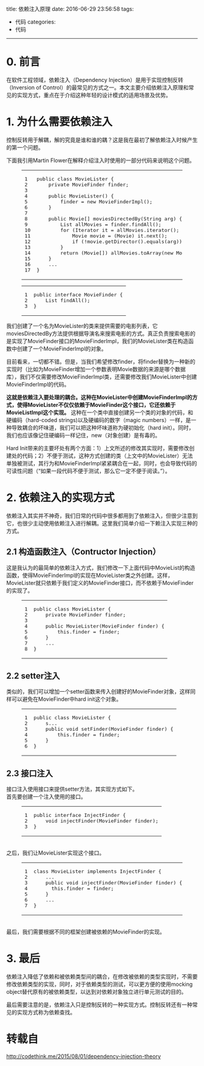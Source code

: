 title: 依赖注入原理
date: 2016-06-29 23:56:58
tags:
- 代码
categories:
- 代码

---

<div class="post-body">
<span itemprop="articleBody"><h1 id="0-_前言">0. 前言</h1><p>在软件工程领域，依赖注入（Dependency Injection）是用于实现控制反转（Inversion of Control）的最常见的方式之一。本文主要介绍依赖注入原理和常见的实现方式，重点在于介绍这种年轻的设计模式的适用场景及优势。</p>
<h1 id="1-_为什么需要依赖注入">1. 为什么需要依赖注入</h1><p>控制反转用于解耦，解的究竟是谁和谁的耦？这是我在最初了解依赖注入时候产生的第一个问题。</p>
<p>下面我引用Martin Flower在解释介绍注入时使用的一部分代码来说明这个问题。<br><figure class="highlight java"><table><tr><td class="gutter"><pre><span
        class="line">1</span><br><span class="line">2</span><br><span class="line">3</span><br><span
        class="line">4</span><br><span class="line">5</span><br><span class="line">6</span><br><span
        class="line">7</span><br><span class="line">8</span><br><span class="line">9</span><br><span
        class="line">10</span><br><span class="line">11</span><br><span class="line">12</span><br><span
        class="line">13</span><br><span class="line">14</span><br><span class="line">15</span><br><span
        class="line">16</span><br><span class="line">17</span><br></pre></td><td class="code"><pre><span
        class="line"><span class="keyword">public</span> <span class="class"><span class="keyword">class</span> <span
        class="title">MovieLister</span> </span>&#123;</span><br><span class="line">    <span
        class="keyword">private</span> MovieFinder finder;</span><br><span class="line"></span><br><span class="line">    <span
        class="function"><span class="keyword">public</span> <span class="title">MovieLister</span><span class="params">()</span> </span>&#123;</span><br><span
        class="line">        finder = <span class="keyword">new</span> MovieFinderImpl();</span><br><span class="line">    &#125;</span><br><span
        class="line">    </span><br><span class="line">    <span class="keyword">public</span> Movie[] moviesDirectedBy(String arg) &#123;</span><br><span
        class="line">        List allMovies = finder.findAll();</span><br><span class="line">        <span
        class="keyword">for</span> (Iterator it = allMovies.iterator(); it.hasNext();) &#123;</span><br><span
        class="line">            Movie movie = (Movie) it.next();</span><br><span class="line">            <span
        class="keyword">if</span> (!movie.getDirector().equals(arg)) it.remove();</span><br><span class="line">        &#125;</span><br><span
        class="line">        <span class="keyword">return</span> (Movie[]) allMovies.toArray(<span
        class="keyword">new</span> Movie[allMovies.size()]);</span><br><span class="line">    &#125;</span><br><span
        class="line">    ...</span><br><span class="line">&#125;</span><br></pre></td></tr></table></figure></p>
<figure class="highlight java"><table><tr><td class="gutter"><pre><span class="line">1</span><br><span
        class="line">2</span><br><span class="line">3</span><br></pre></td><td class="code"><pre><span
        class="line"><span class="keyword">public</span> <span class="class"><span
        class="keyword">interface</span> <span class="title">MovieFinder</span> </span>&#123;</span><br><span
        class="line">    <span class="function">List <span class="title">findAll</span><span
        class="params">()</span></span>;</span><br><span class="line">&#125;</span><br></pre></td></tr></table></figure>
<a id="more"></a>
<p>我们创建了一个名为MovieLister的类来提供需要的电影列表，它moviesDirectedBy方法提供根据导演名来搜索电影的方式。真正负责搜索电影的是实现了MovieFinder接口的MovieFinderImpl，我们的MovieLister类在构造函数中创建了一个MovieFinderImpl的对象。</p>
<p>目前看来，一切都不错。但是，当我们希望修改finder，将finder替换为一种新的实现时（比如为MovieFinder增加一个参数表明Movie数据的来源是哪个数据库），我们不仅需要修改MovieFinderImpl类，还需要修改我们MovieLister中创建MovieFinderImpl的代码。</p>
<p><strong>这就是依赖注入要处理的耦合。这种在MovieLister中创建MovieFinderImpl的方式，使得MovieLister不仅仅依赖于MovieFinder这个接口，它还依赖于MovieListImpl这个实现。</strong> 这种在一个类中直接创建另一个类的对象的代码，和硬编码（hard-coded strings)以及硬编码的数字（magic numbers）一样，是一种导致耦合的坏味道，我们可以把这种坏味道称为硬初始化（hard init）。同时，我们也应该像记住硬编码一样记住，new（对象创建）是有毒的。</p>
<p>Hard Init带来的主要坏处有两个方面：1）上文所述的修改其实现时，需要修改创建处的代码；2）不便于测试，这种方式创建的类（上文中的MovieLister）无法单独被测试，其行为和MovieFinderImpl紧紧耦合在一起，同时，也会导致代码的可读性问题（“如果一段代码不便于测试，那么它一定不便于阅读。”）。</p>
<h1 id="2-_依赖注入的实现方式">2. 依赖注入的实现方式</h1><p>依赖注入其实并不神奇，我们日常的代码中很多都用到了依赖注入，但很少注意到它，也很少主动使用依赖注入进行解耦。这里我们简单介绍一下赖注入实现三种的方式。</p>
<h2 id="2-1_构造函数注入（Contructor_Injection）">2.1 构造函数注入（Contructor Injection）</h2><p>这是我认为的最简单的依赖注入方式，我们修改一下上面代码中MovieList的构造函数，使得MovieFinderImpl的实现在MovieLister类之外创建。这样，MovieLister就只依赖于我们定义的MovieFinder接口，而不依赖于MovieFinder的实现了。<br><figure
            class="highlight java"><table><tr><td class="gutter"><pre><span class="line">1</span><br><span class="line">2</span><br><span
            class="line">3</span><br><span class="line">4</span><br><span class="line">5</span><br><span
            class="line">6</span><br><span class="line">7</span><br><span class="line">8</span><br></pre></td><td
            class="code"><pre><span class="line"><span class="keyword">public</span> <span class="class"><span
            class="keyword">class</span> <span class="title">MovieLister</span> </span>&#123;</span><br><span
            class="line">    <span class="keyword">private</span> MovieFinder finder;</span><br><span
            class="line"></span><br><span class="line">    <span class="function"><span
            class="keyword">public</span> <span class="title">MovieLister</span><span class="params">(MovieFinder finder)</span> </span>&#123;</span><br><span
            class="line">        <span class="keyword">this</span>.finder = finder;</span><br><span class="line">    &#125;</span><br><span
            class="line">    ...</span><br><span class="line">&#125;</span><br></pre></td></tr></table></figure></p>
<h2 id="2-2_setter注入">2.2 setter注入</h2><p>类似的，我们可以增加一个setter函数来传入创建好的MovieFinder对象，这样同样可以避免在MovieFinder中hard init这个对象。<br><figure
            class="highlight java"><table><tr><td class="gutter"><pre><span class="line">1</span><br><span class="line">2</span><br><span
            class="line">3</span><br><span class="line">4</span><br><span class="line">5</span><br><span
            class="line">6</span><br></pre></td><td class="code"><pre><span class="line"><span
            class="keyword">public</span> <span class="class"><span class="keyword">class</span> <span class="title">MovieLister</span> </span>&#123;</span><br><span
            class="line">    s...</span><br><span class="line">    <span class="function"><span
            class="keyword">public</span> <span class="keyword">void</span> <span class="title">setFinder</span><span
            class="params">(MovieFinder finder)</span> </span>&#123;</span><br><span class="line">        <span
            class="keyword">this</span>.finder = finder;</span><br><span class="line">    &#125;</span><br><span
            class="line">&#125;</span><br></pre></td></tr></table></figure></p>
<h2 id="2-3_接口注入">2.3 接口注入</h2><p>接口注入使用接口来提供setter方法，其实现方式如下。<br>首先要创建一个注入使用的接口。<br><figure class="highlight java"><table><tr><td
            class="gutter"><pre><span class="line">1</span><br><span class="line">2</span><br><span
            class="line">3</span><br></pre></td><td class="code"><pre><span class="line"><span
            class="keyword">public</span> <span class="class"><span class="keyword">interface</span> <span
            class="title">InjectFinder</span> </span>&#123;</span><br><span class="line">    <span
            class="function"><span class="keyword">void</span> <span class="title">injectFinder</span><span
            class="params">(MovieFinder finder)</span></span>;</span><br><span class="line">&#125;</span><br></pre></td></tr></table></figure><br>之后，我们让MovieLister实现这个接口。<br><figure
            class="highlight java"><table><tr><td class="gutter"><pre><span class="line">1</span><br><span class="line">2</span><br><span
            class="line">3</span><br><span class="line">4</span><br><span class="line">5</span><br><span
            class="line">6</span><br><span class="line">7</span><br></pre></td><td class="code"><pre><span class="line"><span
            class="class"><span class="keyword">class</span> <span class="title">MovieLister</span> <span
            class="keyword">implements</span> <span class="title">InjectFinder</span> </span>&#123;</span><br><span
            class="line">    ...</span><br><span class="line">    <span class="function"><span
            class="keyword">public</span> <span class="keyword">void</span> <span class="title">injectFinder</span><span
            class="params">(MovieFinder finder)</span> </span>&#123;</span><br><span class="line">      <span
            class="keyword">this</span>.finder = finder;</span><br><span class="line">    &#125;</span><br><span
            class="line">    ...</span><br><span class="line">&#125;</span><br></pre></td></tr></table></figure><br>最后，我们需要根据不同的框架创建被依赖的MovieFinder的实现。</p>
<h1 id="3-_最后">3. 最后</h1><p>依赖注入降低了依赖和被依赖类型间的耦合，在修改被依赖的类型实现时，不需要修改依赖类型的实现，同时，对于依赖类型的测试，可以更方便的使用mocking object替代原有的被依赖类型，以达到对依赖对象独立进行单元测试的目的。</p>
<p>最后需要注意的是，依赖注入只是控制反转的一种实现方式。控制反转还有一种常见的实现方式称为依赖查找。</p>
<h1 id="转载">转载自</h1>
<a href="http://codethink.me/2015/08/01/dependency-injection-theory">http://codethink.me/2015/08/01/dependency-injection-theory</a>

</span>

</div>



